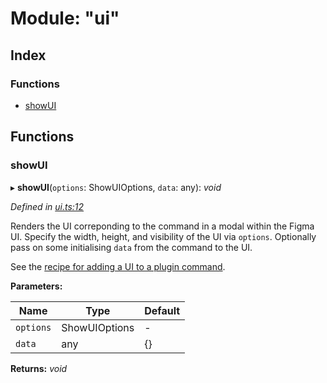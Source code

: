 
# Module: "ui"

## Index

### Functions

* [showUI](_ui_.md#showui)

## Functions

###  showUI

▸ **showUI**(`options`: ShowUIOptions, `data`: any): *void*

*Defined in [ui.ts:12](https://github.com/yuanqing/create-figma-plugin/blob/c1a9a79/packages/utilities/src/ui.ts#L12)*

Renders the UI correponding to the command in a modal within the Figma UI.
Specify the width, height, and visibility of the UI via `options`.
Optionally pass on some initialising `data` from the command to the UI.

See the [recipe for adding a UI to a plugin command](/docs/recipes/ui.md#readme).

**Parameters:**

Name | Type | Default |
------ | ------ | ------ |
`options` | ShowUIOptions | - |
`data` | any | {} |

**Returns:** *void*
